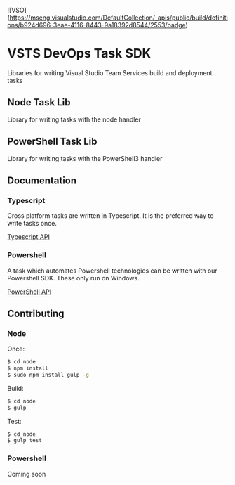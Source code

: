 ![VSO] (https://mseng.visualstudio.com/DefaultCollection/_apis/public/build/definitions/b924d696-3eae-4116-8443-9a18392d8544/2553/badge)
# VSTS DevOps Task SDK

Libraries for writing Visual Studio Team Services build and deployment tasks

## Node Task Lib
Library for writing tasks with the node handler

## PowerShell Task Lib
Library for writing tasks with the PowerShell3 handler

## Documentation

### Typescript

Cross platform tasks are written in Typescript.  It is the preferred way to write tasks once.

[Typescript API](node/docs/vsts-task-lib.md)

### Powershell

A task which automates Powershell technologies can be written with our Powershell SDK.  These only run on Windows.

[PowerShell API](powershell/Docs/README.md)

## Contributing

### Node

Once:
```bash
$ cd node
$ npm install
$ sudo npm install gulp -g
```

Build:
```bash
$ cd node
$ gulp
```

Test:
```bash
$ cd node
$ gulp test
```

### Powershell

Coming soon
